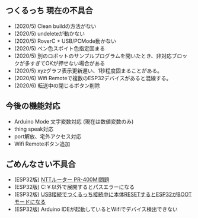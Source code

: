 ## つくるっち 現在の不具合

- (2020/5) Clean buildの方法がない
- (2020/5) undeleteが動かない
- (2020/5) RoverC + USB/PCMode動かない
- (2020/5) ペン色スポイト色指定固まる
- (2020/5) 別のロボットのサンプルプログラムを開いたとき、非対応ブロックが多すぎてOKが押せない場合がある
- (2020/5) xyzグラフ表示更新遅い、1秒程度固まることがある。
- (2020/6) Wifi Remoteで複数のESP32デバイスがあると混線する。
- (2020/6) 転送中の閉じるボタン削除

## 今後の機能対応

- Arduino Mode 文字変数対応 (現在は数値変数のみ)
- thing speak対応
- port解放、宅外アクセス対応
- Wifi Remoteボタン追加

## ごめんなさい不具合

- (ESP32版) [NTTルーター PR-400MI問題](PR400MI_issue.md)
- (ESP32版) C:￥以外で展開するとパスエラーになる
- (ESP32版) [USB接続でつくるっち接続中に本体RESETするとESP32がBOOTモードになる](RTS_DTR_Control.md)
- (ESP32版) Arduino IDEが起動しているとWifiでデバイス検出できない
